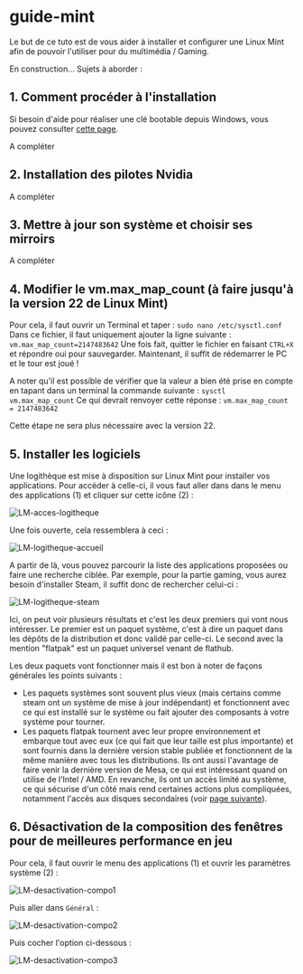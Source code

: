 # guide-mint

Le but de ce tuto est de vous aider à installer et configurer une Linux Mint afin de pouvoir l'utiliser pour du multimédia / Gaming.

En construction... Sujets à aborder :

## 1. Comment procéder à l'installation

Si besoin d'aide pour réaliser une clé bootable depuis Windows, vous pouvez consulter [cette page](https://github.com/Gaming-Linux-FR/glf-astuces/blob/main/README.md#comment-cr%C3%A9er-une-cl%C3%A9-bootable-depuis-windows).

A compléter

## 2. Installation des pilotes Nvidia

A compléter

## 3. Mettre à jour son système et choisir ses mirroirs

A compléter

## 4. Modifier le vm.max_map_count (à faire jusqu'à la version 22 de Linux Mint)

Pour cela, il faut ouvrir un Terminal et taper : `sudo nano /etc/sysctl.conf`
Dans ce fichier, il faut uniquement ajouter la ligne suivante : `vm.max_map_count=2147483642`
Une fois fait, quitter le fichier en faisant `CTRL+X` et répondre oui pour sauvegarder.
Maintenant, il suffit de rédemarrer le PC et le tour est joué !

A noter qu'il est possible de vérifier que la valeur a bien été prise en compte en tapant dans un terminal la commande suivante : `sysctl vm.max_map_count`
Ce qui devrait renvoyer cette réponse : `vm.max_map_count = 2147483642`

Cette étape ne sera plus nécessaire avec la version 22.

## 5. Installer les logiciels

Une logithèque est mise à disposition sur Linux Mint pour installer vos applications. Pour accéder à celle-ci, il vous faut aller dans dans le menu des applications (1) et cliquer sur cette icône (2) :

![LM-acces-logitheque](https://github.com/Gaming-Linux-FR/guide-mint/assets/21110485/ad2a9e25-274a-48fb-983d-f4e8d470ea7c)

Une fois ouverte, cela ressemblera à ceci :

![LM-logitheque-accueil](https://github.com/Gaming-Linux-FR/guide-mint/assets/21110485/84b0a680-438e-455d-9951-7647504b6b55)

A partir de là, vous pouvez parcourir la liste des applications proposées ou faire une recherche ciblée. Par exemple, pour la partie gaming, vous aurez besoin d'installer Steam, il suffit donc de rechercher celui-ci :

![LM-logitheque-steam](https://github.com/Gaming-Linux-FR/guide-mint/assets/21110485/35f8db07-d685-44cd-b927-f59f5cf0816b)

Ici, on peut voir plusieurs résultats et c'est les deux premiers qui vont nous intéresser. Le premier est un paquet système, c'est à dire un paquet dans les dépôts de la distribution et donc validé par celle-ci. Le second avec la mention "flatpak" est un paquet universel venant de flathub.

Les deux paquets vont fonctionner mais il est bon à noter de façons générales les points suivants :
- Les paquets systèmes sont souvent plus vieux (mais certains comme steam ont un système de mise à jour indépendant) et fonctionnent avec ce qui est installé sur le système ou fait ajouter des composants à votre système pour tourner.
- Les paquets flatpak tournent avec leur propre environnement et embarque tout avec eux (ce qui fait que leur taille est plus importante) et sont fournis dans la dernière version stable publiée et fonctionnent de la même manière avec tous les distributions. Ils ont aussi l'avantage de faire venir la dernière version de Mesa, ce qui est intéressant quand on utilise de l'Intel / AMD. En revanche, ils ont un accès limité au système, ce qui sécurise d'un côté mais rend certaines actions plus compliquées, notamment l'accès aux disques secondaires (voir [page suivante](https://github.com/Gaming-Linux-FR/glf-astuces?tab=readme-ov-file#acc%C3%A8s-%C3%A0-un-second-disque-sur-steam-flatpak)).

## 6. Désactivation de la composition des fenêtres pour de meilleures performance en jeu

Pour cela, il faut ouvrir le menu des applications (1) et ouvrir les paramètres système (2) :

![LM-desactivation-compo1](https://github.com/Gaming-Linux-FR/guide-mint/assets/21110485/a4790345-ced0-459f-894b-7b4e79f649cf)

Puis aller dans `Général` :

![LM-desactivation-compo2](https://github.com/Gaming-Linux-FR/guide-mint/assets/21110485/6abede6b-faba-48b8-a1e6-0409f5e3aa48)

Puis cocher l'option ci-dessous :

![LM-desactivation-compo3](https://github.com/Gaming-Linux-FR/guide-mint/assets/21110485/d89d66ce-6ebb-4970-b6f9-b3f6aa58bc78)
